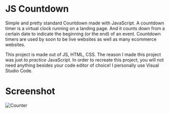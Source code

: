 # JS Countdown

Simple and pretty standard Countdown made with JavaScript. A countdown timer is a virtual clock running on a landing page. And it counts down from a certain date to indicate the beginning (or the end) of an event. Countdown timers are used by soon to be live websites as well as many ecommerce websites.

This project is made out of JS, HTML, CSS.
The reason I made this project was just _to practice_ JavaScript.
In order to recreate this project, you will not need anything besides your code editor of choice! I personally use Visual Studio Code.

# Screenshot
![Counter](https://user-images.githubusercontent.com/90680366/172956774-0e28b82c-f9d5-401f-b2a5-46cf7890ee68.jpg)

